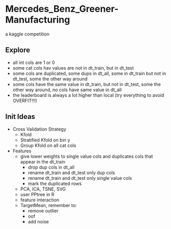 # Mercedes_Benz_Greener-Manufacturing
a kaggle competition

## Explore
  - all int cols are 1 or 0
  - some cat cols hav values are not in dt_train, but in dt_test
  - some cols are duplicated, some dups in dt_all, some in dt_train but not in dt_test, some the other way around
  - some cols have the same value in dt_train, but not in dt_test, some the other way around, no cols have same value in dt_all
  - the leaderboard is always a lot higher than local (try everything to avoid OVERFIT!!!)

## Init Ideas
  - Cross Validation Strategy
    - Kfold
    - Stratified Kfold on bin y
    - Group Kfold on all cat cols
  - Features
    - give lower weights to single value cols and duplicates cols that appear in the dt_train
      - drop dup cols in dt_all
      - rename dt_train and dt_test only dup cols 
      - rename dt_train and dt_test only single value cols
      - mark the duplicated rows
    - PCA, ICA, TSNE, SVG
    - user PPtree in R
    - feature interaction
    - TargetMean, remember to:
      - remove outlier
      - oof
      - add noise
